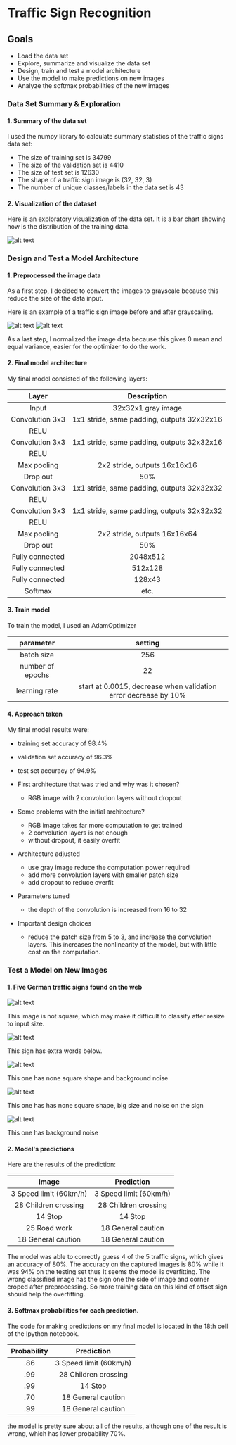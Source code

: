 # Traffic Sign Recognition


## Goals
* Load the data set
* Explore, summarize and visualize the data set
* Design, train and test a model architecture
* Use the model to make predictions on new images
* Analyze the softmax probabilities of the new images


[//]: # (Image References)

[image1]: ./output_img/training%20hist.png "Visualization"
[image2]: ./output_img/original.png "original"
[image3]: ./output_img/gray.png "gray"
[image4]: ./new_sign/1.jpg "Traffic Sign 1"
[image5]: ./new_sign/2.jpg "Traffic Sign 2"
[image6]: ./new_sign/3.jpg "Traffic Sign 3"
[image7]: ./new_sign/4.jpg "Traffic Sign 4"
[image8]: ./new_sign/5.jpg "Traffic Sign 5"

### Data Set Summary & Exploration

#### 1. Summary of the data set

I used the numpy library to calculate summary statistics of the traffic
signs data set:

* The size of training set is 34799
* The size of the validation set is 4410
* The size of test set is 12630
* The shape of a traffic sign image is (32, 32, 3)
* The number of unique classes/labels in the data set is 43

#### 2. Visualization of the dataset

Here is an exploratory visualization of the data set. It is a bar chart showing how is the distribution of the training data.

![alt text][image1]

### Design and Test a Model Architecture

#### 1. Preprocessed the image data

As a first step, I decided to convert the images to grayscale because this reduce the size of the data input.

Here is an example of a traffic sign image before and after grayscaling.

![alt text][image2] 
![alt text][image3]

As a last step, I normalized the image data because this gives 0 mean and equal
variance, easier for the optimizer to do the work.


#### 2. Final model architecture

My final model consisted of the following layers:

| Layer         		|     Description	        					| 
|:---------------------:|:---------------------------------------------:| 
| Input         		| 32x32x1 gray image   							| 
| Convolution 3x3     	| 1x1 stride, same padding, outputs 32x32x16 	|
| RELU					|												|
| Convolution 3x3     	| 1x1 stride, same padding, outputs 32x32x16 	|
| RELU					|												|
| Max pooling	      	| 2x2 stride,  outputs 16x16x16 				|
| Drop out  	      	| 50%                            				|
| Convolution 3x3     	| 1x1 stride, same padding, outputs 32x32x32 	|
| RELU					|												|
| Convolution 3x3     	| 1x1 stride, same padding, outputs 32x32x32 	|
| RELU					|												|
| Max pooling	      	| 2x2 stride,  outputs 16x16x64 				|
| Drop out  	      	| 50%                            				|
| Fully connected		| 2048x512    									|
| Fully connected		| 512x128         								|
| Fully connected		| 128x43         								|
| Softmax				| etc.        									|

 


#### 3. Train model

To train the model, I used an AdamOptimizer

| parameter         	|     setting	        					| 
|:---------------------:|:---------------------------------------------:| 
| batch size         		| 256 							| 
| number of epochs   	| 22 	|
| learning rate		| start at 0.0015, decrease when validation error decrease by 10%|


#### 4. Approach taken
My final model results were:
* training set accuracy of 98.4%
* validation set accuracy of 96.3%
* test set accuracy of 94.9%


* First architecture that was tried and why was it chosen?
    * RGB image with 2 convolution layers without dropout
    
* Some problems with the initial architecture?
    * RGB image takes far more computation to get trained
    * 2 convolution layers is not enough
    * without dropout, it easily overfit
    
* Architecture adjusted
    * use gray image reduce the computation power required
    * add more convolution layers with smaller patch size
    * add dropout to reduce overfit 
* Parameters tuned
    * the depth of the convolution is increased from 16 to 32
* Important design choices
    * reduce the patch size from 5 to 3, and increase the convolution layers.
    This increases the nonlinearity of the model, but with little cost on the computation.


### Test a Model on New Images

#### 1. Five German traffic signs found on the web


![alt text][image4]

This image is not square, which may make it difficult to classify after resize to input size.

![alt text][image5]

This sign has extra words below. 
 
![alt text][image6] 

This one has none square shape and background noise

![alt text][image7] 

This one has has none square shape, big size and noise on the sign

![alt text][image8]

This one has background noise

#### 2. Model's predictions

Here are the results of the prediction:

| Image			        |     Prediction	        					| 
|:---------------------:|:---------------------------------------------:| 
| 3 Speed limit (60km/h)		| 3 Speed limit (60km/h)							|
| 28 Children crossing    | 28 Children crossing  			 				|
| 14 Stop      		| 14 Stop      							| 
| 25 Road work 		| 18 General caution    							|
| 18 General caution    | 18 General caution    									|



The model was able to correctly guess 4 of the 5 traffic signs, which gives an accuracy of 80%.
The accuracy on the captured images is 80% while it was 94% on the testing set thus It seems the model is overfitting. The wrong classified image has the sign one the side of image and corner croped after preprocessing. So more training data on this kind of offset sign should help the overfitting.

#### 3. Softmax probabilities for each prediction.

The code for making predictions on my final model is located in the 18th cell of the Ipython notebook.

| Probability         	|     Prediction	        					| 
|:---------------------:|:---------------------------------------------:| 
| .86		| 3 Speed limit (60km/h)							|
| .99    | 28 Children crossing  			 				|
| .99     		| 14 Stop      							| 
| .70	| 18 General caution    							|
| .99   | 18 General caution    									|


the model is pretty sure about all of the results, although one of the result is wrong, which has lower probability 70%.


